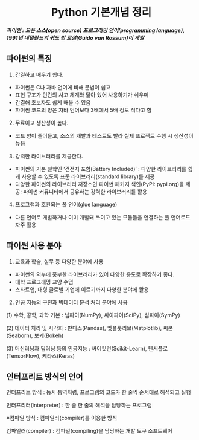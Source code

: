 <h1 align="center">Python 기본개념 정리</h1>

***파이썬 : 오픈 소스(open source) 프로그래밍 언어(programming language), 1991년 네덜란드의 귀도 반 로섬(Guido van Rossum)이 개발***

## 파이썬의 특징

1. 간결하고 배우기 쉽다.

- 파이썬은 C나 자바 언어에 비해 문법이 쉽고
- 표현 구조가 인간의 사고 체계와 닮아 있어 사용하기가 쉬우며
- 간결해 초보자도 쉽게 배울 수 있음
- 파이썬 코드의 양은 자바 언어보다 3배에서 5배 정도 적다고 함

2. 무료이고 생산성이 높다.

- 코드 양이 줄어들고, 소스의 개발과 테스트도 빨라 실제 프로젝트 수행 시 생산성이 높음

3. 강력한 라이브러리를 제공한다.

- 파이썬의 기본 철학인 ‘건전지 포함(Battery Included)’ : 다양한 라이브러리를 쉽게 사용할 수 있도록 표준 라이브러리(standard library)를 제공
- 다양한 파이썬의 라이브러리 저장소인 파이썬 패키지 색인(PyPI: pypi.org)을 제공: 파이썬 커뮤니티에서 공유하는 강력한 라이브러리를 활용

4. 프로그램과 호환되는 풀 언어(glue language)
- 다른 언어로 개발하거나 이미 개발돼 쓰이고 있는 모듈들을 연결하는 풀 언어로도 자주 활용

## 파이썬 사용 분야

1. 교육과 학술, 실무 등 다양한 분야에 사용
- 파이썬의 외부에 풍부한 라이브러리가 있어 다양한 용도로 확장하기 좋다.
- 대학 프로그래밍 교양 수업
- 스타트업, 대형 글로벌 기업에 이르기까지 다양한 분야에 활용
2. 인공 지능의 구현과 빅데이터 분석 처리 분야에 사용

(1) 수학, 공학, 과학 기본 : 넘파이(NumPy), 싸이파이(SciPy), 심파이(SymPy)

(2) 데이터 처리 및 시각화 : 판다스(Pandas), 멧플롯리브(Matplotlib), 씨본(Seaborn), 보케(Bokeh) 

(3) 머신러닝과 딥러닝 등의 인공지능 : 싸이킷런(Scikit-Learn), 텐서플로(TensorFlow), 케라스(Keras)


## 인터프리트 방식의 언어

인터프리트 방식 : 동시 통역처럼, 프로그램의 코드가 한 줄씩 순서대로 해석되고 실행

인터프리터(interpreter) : 한 줄 한 줄의 해석을 담당하는 프로그램

※컴파일 방식 : 컴파일러(compiler)를 이용한 방식

컴파일러(compiler) : 컴파일(compiling)을 담당하는 개발 도구 소프트웨어
